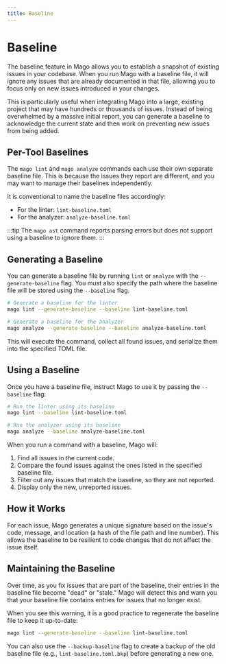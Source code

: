 ```yaml
---
title: Baseline
---
```


# Baseline

The baseline feature in Mago allows you to establish a snapshot of existing issues in your codebase. When you run Mago with a baseline file, it will ignore any issues that are already documented in that file, allowing you to focus only on new issues introduced in your changes.

This is particularly useful when integrating Mago into a large, existing project that may have hundreds or thousands of issues. Instead of being overwhelmed by a massive initial report, you can generate a baseline to acknowledge the current state and then work on preventing new issues from being added.

## Per-Tool Baselines

The `mago lint` and `mago analyze` commands each use their own separate baseline file. This is because the issues they report are different, and you may want to manage their baselines independently.

It is conventional to name the baseline files accordingly:

- For the linter: `lint-baseline.toml`
- For the analyzer: `analyze-baseline.toml`

:::tip
The `mago ast` command reports parsing errors but does not support using a baseline to ignore them.
:::

## Generating a Baseline

You can generate a baseline file by running `lint` or `analyze` with the `--generate-baseline` flag. You must also specify the path where the baseline file will be stored using the `--baseline` flag.

```bash
# Generate a baseline for the linter
mago lint --generate-baseline --baseline lint-baseline.toml

# Generate a baseline for the analyzer
mago analyze --generate-baseline --baseline analyze-baseline.toml
```

This will execute the command, collect all found issues, and serialize them into the specified TOML file.

## Using a Baseline

Once you have a baseline file, instruct Mago to use it by passing the `--baseline` flag:

```bash
# Run the linter using its baseline
mago lint --baseline lint-baseline.toml

# Run the analyzer using its baseline
mago analyze --baseline analyze-baseline.toml
```

When you run a command with a baseline, Mago will:

1. Find all issues in the current code.
2. Compare the found issues against the ones listed in the specified baseline file.
3. Filter out any issues that match the baseline, so they are not reported.
4. Display only the new, unreported issues.

## How it Works

For each issue, Mago generates a unique signature based on the issue's code, message, and location (a hash of the file path and line number). This allows the baseline to be resilient to code changes that do not affect the issue itself.

## Maintaining the Baseline

Over time, as you fix issues that are part of the baseline, their entries in the baseline file become "dead" or "stale." Mago will detect this and warn you that your baseline file contains entries for issues that no longer exist.

When you see this warning, it is a good practice to regenerate the baseline file to keep it up-to-date:

```bash
mago lint --generate-baseline --baseline lint-baseline.toml
```

You can also use the `--backup-baseline` flag to create a backup of the old baseline file (e.g., `lint-baseline.toml.bkp`) before generating a new one.
